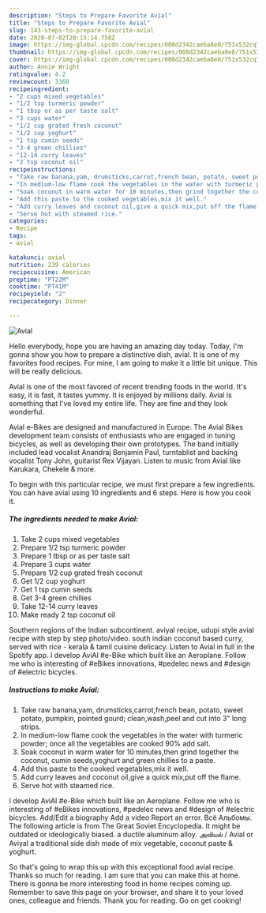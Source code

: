 ```yaml
---
description: "Steps to Prepare Favorite Avial"
title: "Steps to Prepare Favorite Avial"
slug: 143-steps-to-prepare-favorite-avial
date: 2020-07-02T20:15:14.758Z
image: https://img-global.cpcdn.com/recipes/008d2342caeba8e8/751x532cq70/avial-recipe-main-photo.jpg
thumbnail: https://img-global.cpcdn.com/recipes/008d2342caeba8e8/751x532cq70/avial-recipe-main-photo.jpg
cover: https://img-global.cpcdn.com/recipes/008d2342caeba8e8/751x532cq70/avial-recipe-main-photo.jpg
author: Annie Wright
ratingvalue: 4.2
reviewcount: 3360
recipeingredient:
- "2 cups mixed vegetables"
- "1/2 tsp turmeric powder"
- "1 tbsp or as per taste salt"
- "3 cups water"
- "1/2 cup grated fresh coconut"
- "1/2 cup yoghurt"
- "1 tsp cumin seeds"
- "3-4 green chillies"
- "12-14 curry leaves"
- "2 tsp coconut oil"
recipeinstructions:
- "Take raw banana,yam, drumsticks,carrot,french bean, potato, sweet potato, pumpkin, pointed gourd; clean,wash,peel and cut into 3&#34; long strips."
- "In medium-low flame cook the vegetables in the water with turmeric powder; once all the vegetables are cooked 90% add salt."
- "Soak coconut in warm water for 10 minutes,then grind together the coconut, cumin seeds,yoghurt and green chillies to a paste."
- "Add this paste to the cooked vegetables,mix it well."
- "Add curry leaves and coconut oil,give a quick mix,put off the flame."
- "Serve hot with steamed rice."
categories:
- Recipe
tags:
- avial

katakunci: avial 
nutrition: 239 calories
recipecuisine: American
preptime: "PT22M"
cooktime: "PT41M"
recipeyield: "2"
recipecategory: Dinner

---
```



![Avial](https://img-global.cpcdn.com/recipes/008d2342caeba8e8/751x532cq70/avial-recipe-main-photo.jpg)

Hello everybody, hope you are having an amazing day today. Today, I'm gonna show you how to prepare a distinctive dish, avial. It is one of my favorites food recipes. For mine, I am going to make it a little bit unique. This will be really delicious.

Avial is one of the most favored of recent trending foods in the world. It's easy, it is fast, it tastes yummy. It is enjoyed by millions daily. Avial is something that I've loved my entire life. They are fine and they look wonderful.

Avial e-Bikes are designed and manufactured in Europe. The Avial Bikes development team consists of enthusiasts who are engaged in tuning bicycles, as well as developing their own prototypes. The band initially included lead vocalist Anandraj Benjamin Paul, turntablist and backing vocalist Tony John, guitarist Rex Vijayan. Listen to music from Avial like Karukara, Chekele &amp; more.


To begin with this particular recipe, we must first prepare a few ingredients. You can have avial using 10 ingredients and 6 steps. Here is how you cook it.

<!--inarticleads1-->

##### The ingredients needed to make Avial:

1. Take 2 cups mixed vegetables
1. Prepare 1/2 tsp turmeric powder
1. Prepare 1 tbsp or as per taste salt
1. Prepare 3 cups water
1. Prepare 1/2 cup grated fresh coconut
1. Get 1/2 cup yoghurt
1. Get 1 tsp cumin seeds
1. Get 3-4 green chillies
1. Take 12-14 curry leaves
1. Make ready 2 tsp coconut oil


Southern regions of the Indian subcontinent. aviyal recipe, udupi style avial recipe with step by step photo/video. south indian coconut based curry, served with rice - kerala &amp; tamil cuisine delicacy. Listen to Avial in full in the Spotify app. I develop AviAl #e-Bike which built like an Aeroplane. Follow me who is interesting of #eBikes innovations, #pedelec news and #design of #electric bicycles. 

<!--inarticleads2-->

##### Instructions to make Avial:

1. Take raw banana,yam, drumsticks,carrot,french bean, potato, sweet potato, pumpkin, pointed gourd; clean,wash,peel and cut into 3&#34; long strips.
1. In medium-low flame cook the vegetables in the water with turmeric powder; once all the vegetables are cooked 90% add salt.
1. Soak coconut in warm water for 10 minutes,then grind together the coconut, cumin seeds,yoghurt and green chillies to a paste.
1. Add this paste to the cooked vegetables,mix it well.
1. Add curry leaves and coconut oil,give a quick mix,put off the flame.
1. Serve hot with steamed rice.


I develop AviAl #e-Bike which built like an Aeroplane. Follow me who is interesting of #eBikes innovations, #pedelec news and #design of #electric bicycles. Add/Edit a biography Add a video Report an error. Всё Альбомы. The following article is from The Great Soviet Encyclopedia. It might be outdated or ideologically biased. a ductile aluminum alloy. அவியல் / Avial or Aviyal a traditional side dish made of mix vegetable, coconut paste &amp; yoghurt. 

So that's going to wrap this up with this exceptional food avial recipe. Thanks so much for reading. I am sure that you can make this at home. There is gonna be more interesting food in home recipes coming up. Remember to save this page on your browser, and share it to your loved ones, colleague and friends. Thank you for reading. Go on get cooking!
